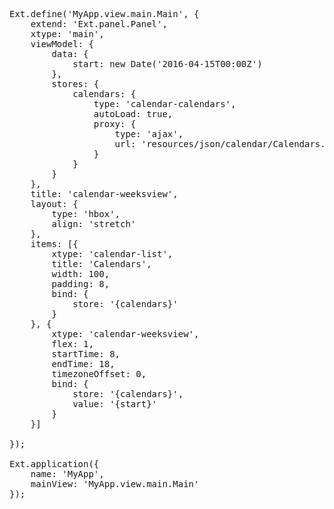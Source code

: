<pre class="runnable run">
Ext.define('MyApp.view.main.Main', {
    extend: 'Ext.panel.Panel',
    xtype: 'main', 
    viewModel: {
        data: {
            start: new Date('2016-04-15T00:00Z')
        },
        stores: {
            calendars: {
                type: 'calendar-calendars',
                autoLoad: true,
                proxy: {
                    type: 'ajax',
                    url: 'resources/json/calendar/Calendars.json'
                }
            }
        }
    }, 
    title: 'calendar-weeksview',
    layout: {
        type: 'hbox',
        align: 'stretch'
    },
    items: [{
        xtype: 'calendar-list',
        title: 'Calendars',
        width: 100,
        padding: 8,
        bind: {
            store: '{calendars}'
        }
    }, {
        xtype: 'calendar-weeksview',
        flex: 1,
        startTime: 8,
        endTime: 18,
        timezoneOffset: 0,
        bind: {
            store: '{calendars}',
            value: '{start}'
        }
    }]

});

Ext.application({
    name: 'MyApp',
    mainView: 'MyApp.view.main.Main'
});


</pre>
